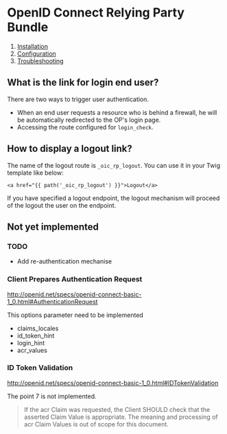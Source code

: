 # OpenID Connect Relying Party Bundle

1. [Installation](installation.md)
1. [Configuration](configuration.md)
1. [Troubleshooting](troubleshooting.md)

## What is the link for login end user?

There are two ways to trigger user authentication.
- When an end user requests a resource who is behind a firewall, he will be automatically redirected to the
OP's login page.
- Accessing the route configured for `login_check`.

## How to display a logout link?

The name of the logout route is `_oic_rp_logout`. You can use it in your Twig template like below:

```twig
<a href="{{ path('_oic_rp_logout') }}">Logout</a>
```

If you have specified a logout endpoint, the logout mechanism will proceed of the logout the user on the endpoint.

## Not yet implemented

### TODO
 - Add re-authentication mechanise

### Client Prepares Authentication Request

http://openid.net/specs/openid-connect-basic-1_0.html#AuthenticationRequest

This options parameter need to be implemented
 - claims_locales
 - id_token_hint
 - login_hint
 - acr_values

### ID Token Validation 

http://openid.net/specs/openid-connect-basic-1_0.html#IDTokenValidation

The point 7 is not implemented.
> If the acr Claim was requested, the Client SHOULD check that the asserted Claim 
> Value is appropriate. The meaning and processing of acr Claim Values is out of 
> scope for this document.